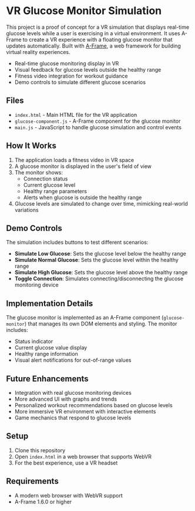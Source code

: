 # VR Glucose Monitor Simulation

This project is a proof of concept for a VR simulation that displays real-time glucose levels while a user is exercising in a virtual environment. It uses A-Frame to create a VR experience with a floating glucose monitor that updates automatically.
Built with [A-Frame](https://aframe.io), a web framework for building virtual reality experiences.


- Real-time glucose monitoring display in VR
- Visual feedback for glucose levels outside the healthy range
- Fitness video integration for workout guidance
- Demo controls to simulate different glucose scenarios

## Files

- `index.html` - Main HTML file for the VR application
- `glucose-component.js` - A-Frame component for the glucose monitor
- `main.js` - JavaScript to handle glucose simulation and control events

## How It Works

1. The application loads a fitness video in VR space
2. A glucose monitor is displayed in the user's field of view
3. The monitor shows:
   - Connection status
   - Current glucose level
   - Healthy range parameters
   - Alerts when glucose is outside the healthy range
4. Glucose levels are simulated to change over time, mimicking real-world variations

## Demo Controls

The simulation includes buttons to test different scenarios:

- **Simulate Low Glucose**: Sets the glucose level below the healthy range
- **Simulate Normal Glucose**: Sets the glucose level within the healthy range
- **Simulate High Glucose**: Sets the glucose level above the healthy range
- **Toggle Connection**: Simulates connecting/disconnecting the glucose monitoring device

## Implementation Details

The glucose monitor is implemented as an A-Frame component (`glucose-monitor`) that manages its own DOM elements and styling. The monitor includes:

- Status indicator
- Current glucose value display
- Healthy range information
- Visual alert notifications for out-of-range values

## Future Enhancements

- Integration with real glucose monitoring devices
- More advanced UI with graphs and trends
- Personalized workout recommendations based on glucose levels
- More immersive VR environment with interactive elements
- Game mechanics that respond to glucose levels

## Setup

1. Clone this repository
2. Open `index.html` in a web browser that supports WebVR
3. For the best experience, use a VR headset

## Requirements

- A modern web browser with WebVR support
- A-Frame 1.6.0 or higher

